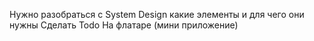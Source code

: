 Нужно разобраться с System Design какие элементы и для чего они нужны
Сделать Todo На флатаре (мини приложение)